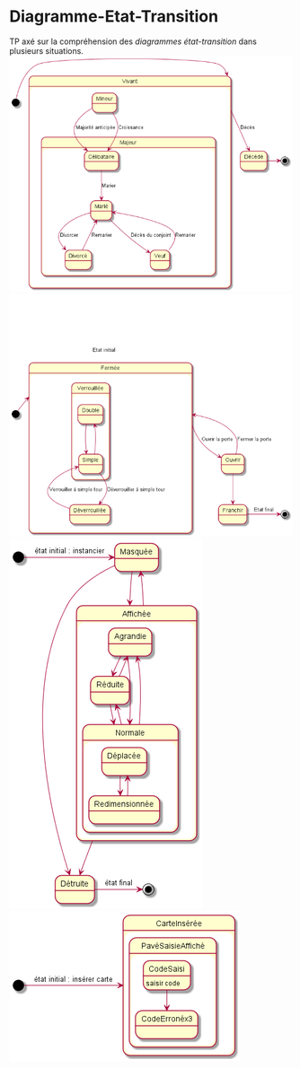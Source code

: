 # Diagramme-Etat-Transition

TP axé sur la compréhension des *diagrammes état-transition* dans plusieurs situations.
![Exo1.png](https://github.com/meloeenazaire/Diagramme-Etat-Transition/blob/master/Exo1/Exo1.png)
![Exo2.png](https://github.com/meloeenazaire/Diagramme-Etat-Transition/blob/master/Exo2/Exo2.png)
![Exo3.png](https://github.com/meloeenazaire/Diagramme-Etat-Transition/blob/master/Exo3/Exo3.png)
![Exo4-2.png](https://github.com/meloeenazaire/Diagramme-Etat-Transition/blob/master/Exo4/Exo4-2.png)

